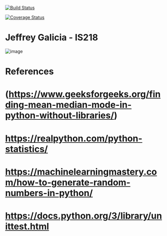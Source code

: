 [![Build Status](https://www.travis-ci.com/jg-725/StatsCalculator.svg?branch=master)](https://www.travis-ci.com/jg-725/StatsCalculator)

[![Coverage Status](https://coveralls.io/repos/github/jg-725/StatsCalculator/badge.svg?branch=master)](https://coveralls.io/github/jg-725/StatsCalculator?branch=master)

# Jeffrey Galicia - IS218

![image](https://user-images.githubusercontent.com/72114483/112086111-06ad2b00-8b62-11eb-91cf-d05b4895f76c.png)

# References
# (https://www.geeksforgeeks.org/finding-mean-median-mode-in-python-without-libraries/)
# https://realpython.com/python-statistics/
# https://machinelearningmastery.com/how-to-generate-random-numbers-in-python/
# https://docs.python.org/3/library/unittest.html
 

